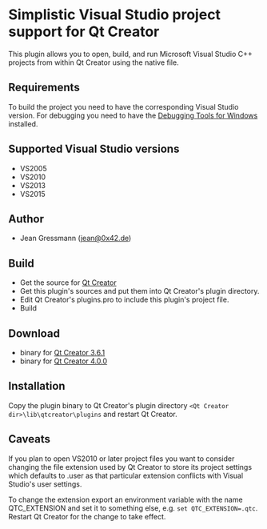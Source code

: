Simplistic Visual Studio project support for Qt Creator
=======================================================

This plugin allows you to open, build, and run Microsoft Visual Studio C++ projects from within Qt Creator using the native file.

Requirements
------------
To build the project you need to have the corresponding Visual Studio version. For debugging you need to have 
the [Debugging Tools for Windows](https://msdn.microsoft.com/en-us/library/windows/hardware/ff551063(v=vs.85).aspx) installed.

Supported Visual Studio versions
--------------------------------
* VS2005
* VS2010
* VS2013
* VS2015

Author
-------
* Jean Gressmann (jean@0x42.de)

Build
-----
* Get the source for [Qt Creator](https://github.com/qtproject/qt-creator)
* Get this plugin's sources and put them into Qt Creator's plugin directory. 
* Edit Qt Creator's plugins.pro to include this plugin's project file.
* Build

Download
--------

* binary for [Qt Creator 3.6.1](https://www.dropbox.com/s/7dkpx47bx5kmul1/VsProjectManager.dll?dl=1) 
* binary for [Qt Creator 4.0.0](https://www.dropbox.com/s/7hx171zhimgz0mw/VsProjectManager.dll?dl=1)

Installation
------------
Copy the plugin binary to Qt Creator's plugin directory `<Qt Creator dir>\lib\qtcreator\plugins` and restart Qt Creator.


Caveats
-------
If you plan to open VS2010 or later project files you want to consider changing the file extension used by Qt Creator to store its 
project settings which defaults to .user as that particular extension conflicts with Visual Studio's user settings.

To change the extension export an environment variable with the name QTC_EXTENSION and set it to something else, e.g. `set QTC_EXTENSION=.qtc`.
Restart Qt Creator for the change to take effect.



